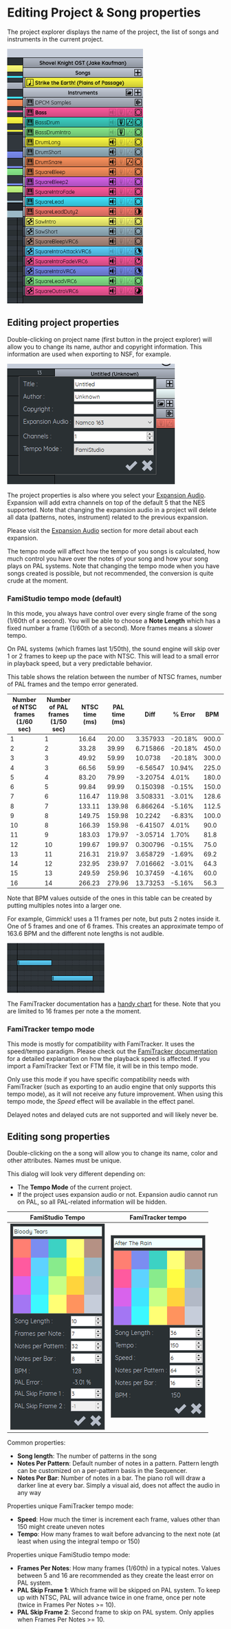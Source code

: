 # Editing Project & Song properties

The project explorer displays the name of the project, the list of songs and instruments in the current project. 

![](images/ProjectExplorer.png#center)

## Editing project properties

Double-clicking on project name (first button in the project explorer) will allow you to change its name, author and copyright information. This information are used when exporting to NSF, for example.

![](images/EditProject.png#center)

The project properties is also where you select your [Expansion Audio](expansion.md). Expansion will add extra channels on top of the default 5 that the NES supported. Note that changing the expansion audio in a project will delete all data (patterns, notes, instrument) related to the previous expansion.

Please visit the [Expansion Audio](expansion.md) section for more detail about each expansion.

The tempo mode will affect how the tempo of you songs is calculated, how much control you have over the notes of your song and how your song plays on PAL systems. Note that changing the tempo mode when you have songs created is possible, but not recommended, the conversion is quite crude at the moment.

### FamiStudio tempo mode (default) 

In this mode, you always have control over every single frame of the song (1/60th of a second). You will be able to choose a **Note Length** which has a fixed number a frame (1/60th of a second). More frames means a slower tempo. 

On PAL systems (which frames last 1/50th), the sound engine will skip over 1 or 2 frames to keep up the pace with NTSC. This will lead to a small error in playback speed, but a very predictable behavior.

This table shows the relation between the number of NTSC frames, number of PAL frames and the tempo error generated.

Number of NTSC frames (1/60 sec) | Number of PAL frames (1/50 sec) | NTSC time (ms) | PAL time (ms) | Diff | % Error | BPM
--- | --- | --- | --- | --- | --- | ---
1 | 1 | 16.64 | 20.00 | 3.357933 | -20.18% | 900.0 
2 | 2 | 33.28 | 39.99 | 6.715866 | -20.18% | 450.0 
3 | 3 | 49.92 | 59.99 | 10.0738 | -20.18% | 300.0 
4 | 3 | 66.56 | 59.99 | -6.56547 | 10.94% | 225.0 
5 | 4 | 83.20 | 79.99 | -3.20754 | 4.01% | 180.0 
6 | 5 | 99.84 | 99.99 | 0.150398 | -0.15% | 150.0 
7 | 6 | 116.47 | 119.98 | 3.508331 | -3.01% | 128.6 
8 | 7 | 133.11 | 139.98 | 6.866264 | -5.16% | 112.5 
9 | 8 | 149.75 | 159.98 | 10.2242 | -6.83% | 100.0 
10 | 8 | 166.39 | 159.98 | -6.41507 | 4.01% | 90.0 
11 | 9 | 183.03 | 179.97 | -3.05714 | 1.70% | 81.8 
12 | 10 | 199.67 | 199.97 | 0.300796 | -0.15% | 75.0 
13 | 11 | 216.31 | 219.97 | 3.658729 | -1.69% | 69.2 
14 | 12 | 232.95 | 239.97 | 7.016662 | -3.01% | 64.3 
15 | 13 | 249.59 | 259.96 | 10.37459 | -4.16% | 60.0 
16 | 14 | 266.23 | 279.96 | 13.73253 | -5.16% | 56.3 

Note that BPM values outside of the ones in this table can be created by putting multiples notes into a larger one. 

For example, Gimmick! uses a 11 frames per note, but puts 2 notes inside it. One of 5 frames and one of 6 frames. This creates an approximate tempo of 163.6 BPM and the different note lengths is not audible.

![](images/GimmickNote.png#center)

The FamiTracker documentation has a [handy chart](http://famitracker.com/wiki/index.php?title=Common_tempo_values) for these. Note that you are limited to 16 frames per note a the moment.

### FamiTracker tempo mode

This mode is mostly for compatibility with FamiTracker. It uses the speed/tempo paradigm. Please check out the [FamiTracker documentation](http://famitracker.com/wiki/index.php?title=Fxx) for a detailed explanation on how the playback speed is affected. If you import a FamiTracker Text or FTM file, it will be in this tempo mode. 

Only use this mode if you have specific compatibility needs with FamiTracker (such as exporting to an audio engine that only supports this tempo mode), as it will not receive any future improvement. When using this tempo mode, the *Speed* effect will be available in the effect panel.

Delayed notes and delayed cuts are not supported and will likely never be.

## Editing song properties

Double-clicking on the a song will allow you to change its name, color and other attributes. Names must be unique.

This dialog will look very different depending on:

* The **Tempo Mode** of the current project.
* If the project uses expansion audio or not. Expansion audio cannot run on PAL, so all PAL-related information will be hidden.

FamiStudio Tempo | FamiTracker tempo
--- | ---
![](images/EditSong.png#center) | ![](images/EditSongFamiTracker.png#center) 

Common properties:

* **Song length**: The number of patterns in the song
* **Notes Per Pattern**: Default number of notes in a pattern. Pattern length can be customized on a per-pattern basis in the Sequencer.
* **Notes Per Bar**: Number of notes in a bar. The piano roll will draw a darker line at every bar. Simply a visual aid, does not affect the audio in any way

Properties unique FamiTracker tempo mode:

* **Speed**: How much the timer is increment each frame, values other than 150 might create uneven notes
* **Tempo**: How many frames to wait before advancing to the next note (at least when using the integral tempo or 150)

Properties unique FamiStudio tempo mode:

* **Frames Per Notes**: How many frames (1/60th) in a typical notes. Values between 5 and 16 are recommended as they create the least error on PAL system.
* **PAL Skip Frame 1**: Which frame will be skipped on PAL system. To keep up with NTSC, PAL will advance twice in one frame, once per note (twice in Frames Per Notes >= 10).
* **PAL Skip Frame 2**: Second frame to skip on PAL system. Only applies when Frames Per Notes >= 10.

